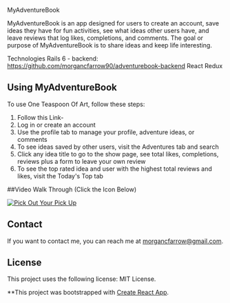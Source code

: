 MyAdventureBook

MyAdventureBook is an app designed for users to create an account, save ideas they have for fun activities, see what ideas other users have, and leave reviews that log likes, completions, and comments. The goal or purpose of MyAdventureBook is to share ideas and keep life interesting.

Technologies
Rails 6 - backend: https://github.com/morgancfarrow90/adventurebook-backend
React
Redux

## Using MyAdventureBook

To use One Teaspoon Of Art, follow these steps:
1. Follow this Link-
2. Log in or create an account
3. Use the profile tab to manage your profile, adventure ideas, or comments
4. To see ideas saved by other users, visit the Adventures tab and search
5. Click any idea title to go to the show page, see total likes, completions, reviews plus a form to leave your own review
6. To see the top rated idea and user with the highest total reviews and likes, visit the Today's Top tab

##Video Walk Through (Click the Icon Below)

[![Pick Out Your Pick Up](https://pngimg.com/uploads/youtube/youtube_PNG17.png)](https://youtu.be/YbMcNpewZs8)

## Contact

If you want to contact me, you can reach me at morgancfarrow@gmail.com.

## License

This project uses the following license: MIT License.


**This project was bootstrapped with [Create React App](https://github.com/facebook/create-react-app).
